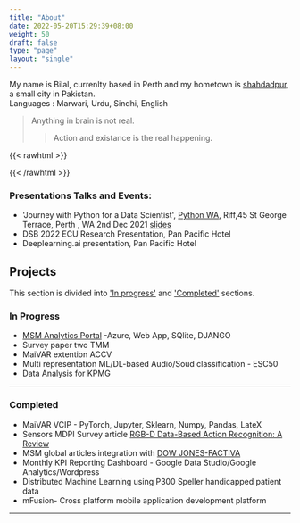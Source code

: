 ```yaml
---
title: "About"
date: 2022-05-20T15:29:39+08:00
weight: 50
draft: false
type: "page"
layout: "single"
---
```


My name is Bilal, currenlty based in Perth and my hometown is [shahdadpur](https://www.google.com/maps/place/Insaf+City,+Sanghar,+Sindh+68030,+Pakistan/@25.9200676,68.616314,18z/data=!3m1!4b1!4m13!1m7!3m6!1s0x394bc1f0ca344dc1:0x9727173f2e5717c2!2zU2jEgWhkxIFkcHVyLCBTYW5naGFyLCBTaW5kaCwgUGFraXN0YW4!3b1!8m2!3d25.9268081!4d68.6260691!3m4!1s0x394bc1f7872af45f:0x11946b098021eac7!8m2!3d25.9202148!4d68.6174995), a small city in Pakistan.  
Languages : Marwari, Urdu, Sindhi, English 


> Anything in brain is not real.
>
>> Action and existance is the real happening.

{{< rawhtml >}}
 
 
{{< /rawhtml >}}





### Presentations Talks and Events: 

* 'Journey with Python for a Data Scientist', [Python WA](https://www.meetup.com/en-AU/pythonwa/), Riff,45 St George Terrace, Perth , WA  2nd Dec 2021 [slides](https://docs.google.com/presentation/d/1R1UuV3GALCZtFOgCDIpLZ4lwWu4KCmyO/edit?usp=sharing&ouid=100315627508432402009&rtpof=true&sd=true)
* DSB 2022 ECU Research Presentation, Pan Pacific Hotel
* Deeplearning.ai presentation, Pan Pacific Hotel



## Projects

This section is divided into ['In progress'](#in-progress) and ['Completed'](#completed) sections.  

### In Progress

* [MSM Analytics Portal](http://msmcloud.azurewebsites.net) -Azure, Web App, SQlite, DJANGO
* Survey paper two TMM
* MaiVAR extention  ACCV
* Multi representation ML/DL-based Audio/Soud classification - ESC50
* Data Analysis for KPMG

***

### Completed
* MaiVAR VCIP - PyTorch, Jupyter, Sklearn, Numpy, Pandas, LateX
* Sensors MDPI Survey article [RGB-D Data-Based Action Recognition: A Review](https://www.mdpi.com/1424-8220/21/12/4246)
* MSM global articles integration with [DOW JONES-FACTIVA](https://www.dowjones.com/professional/factiva/)
* Monthly KPI Reporting Dashboard - Google Data Studio/Google Analytics/Wordpress
* Distributed Machine Learning using P300 Speller handicapped patient data
* mFusion- Cross platform mobile application development platform

***